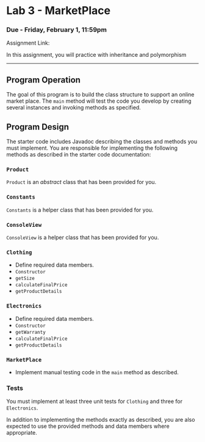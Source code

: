 # Lab 3 - MarketPlace
### Due - Friday, February 1, 11:59pm

Assignment Link:
[]()

In this assignment, you will practice with inheritance and polymorphism

<hr/>

## Program Operation

The goal of this program is to build the class structure to support an online market place. The `main` method will test the code you develop by creating several instances and invoking methods as specified. 


## Program Design

The starter code includes Javadoc describing the classes and methods you must implement. You are
responsible for implementing the following methods as described in the starter
code documentation:

### `Product`
`Product` is an *abstract* class that has been provided for you.

### `Constants`
`Constants` is a helper class that has been provided for you.

### `ConsoleView`
`ConsoleView` is a helper class that has been provided for you.

### `Clothing`
- Define required data members.
- `Constructor`
- `getSize`
- `calculateFinalPrice`
- `getProductDetails`

### `Electronics`
- Define required data members.
- `Constructor`
- `getWarranty`
- `calculateFinalPrice`
- `getProductDetails`

### `MarketPlace`
- Implement manual testing code in the `main` method as described.

### Tests

You must implement at least three unit tests for `Clothing` and three for `Electronics`.

In addition to implementing the methods exactly as described, you are also expected to use the provided methods and data members where appropriate.